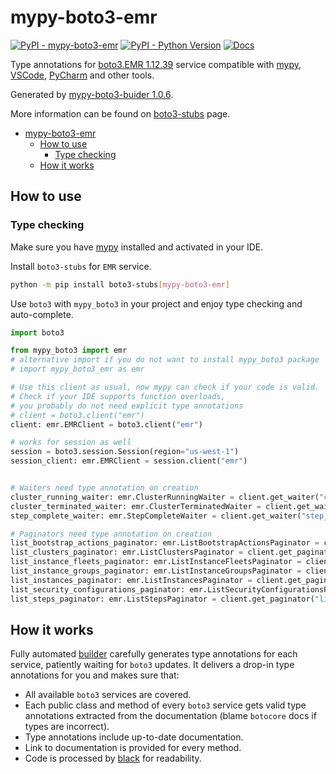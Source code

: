 # mypy-boto3-emr

[![PyPI - mypy-boto3-emr](https://img.shields.io/pypi/v/mypy-boto3-emr.svg?color=blue)](https://pypi.org/project/mypy-boto3-emr)
[![PyPI - Python Version](https://img.shields.io/pypi/pyversions/mypy-boto3-emr.svg?color=blue)](https://pypi.org/project/mypy-boto3-emr)
[![Docs](https://img.shields.io/readthedocs/mypy-boto3-builder.svg?color=blue)](https://mypy-boto3-builder.readthedocs.io/)

Type annotations for
[boto3.EMR 1.12.39](https://boto3.amazonaws.com/v1/documentation/api/1.12.39/reference/services/emr.html#EMR) service
compatible with [mypy](https://github.com/python/mypy), [VSCode](https://code.visualstudio.com/),
[PyCharm](https://www.jetbrains.com/pycharm/) and other tools.

Generated by [mypy-boto3-buider 1.0.6](https://github.com/vemel/mypy_boto3_builder).

More information can be found on [boto3-stubs](https://pypi.org/project/boto3-stubs/) page.

- [mypy-boto3-emr](#mypy-boto3-emr)
  - [How to use](#how-to-use)
    - [Type checking](#type-checking)
  - [How it works](#how-it-works)

## How to use

### Type checking

Make sure you have [mypy](https://github.com/python/mypy) installed and activated in your IDE.

Install `boto3-stubs` for `EMR` service.

```bash
python -m pip install boto3-stubs[mypy-boto3-emr]
```

Use `boto3` with `mypy_boto3` in your project and enjoy type checking and auto-complete.

```python
import boto3

from mypy_boto3 import emr
# alternative import if you do not want to install mypy_boto3 package
# import mypy_boto3_emr as emr

# Use this client as usual, now mypy can check if your code is valid.
# Check if your IDE supports function overloads,
# you probably do not need explicit type annotations
# client = boto3.client("emr")
client: emr.EMRClient = boto3.client("emr")

# works for session as well
session = boto3.session.Session(region="us-west-1")
session_client: emr.EMRClient = session.client("emr")


# Waiters need type annotation on creation
cluster_running_waiter: emr.ClusterRunningWaiter = client.get_waiter("cluster_running")
cluster_terminated_waiter: emr.ClusterTerminatedWaiter = client.get_waiter("cluster_terminated")
step_complete_waiter: emr.StepCompleteWaiter = client.get_waiter("step_complete")

# Paginators need type annotation on creation
list_bootstrap_actions_paginator: emr.ListBootstrapActionsPaginator = client.get_paginator("list_bootstrap_actions")
list_clusters_paginator: emr.ListClustersPaginator = client.get_paginator("list_clusters")
list_instance_fleets_paginator: emr.ListInstanceFleetsPaginator = client.get_paginator("list_instance_fleets")
list_instance_groups_paginator: emr.ListInstanceGroupsPaginator = client.get_paginator("list_instance_groups")
list_instances_paginator: emr.ListInstancesPaginator = client.get_paginator("list_instances")
list_security_configurations_paginator: emr.ListSecurityConfigurationsPaginator = client.get_paginator("list_security_configurations")
list_steps_paginator: emr.ListStepsPaginator = client.get_paginator("list_steps")
```

## How it works

Fully automated [builder](https://github.com/vemel/mypy_boto3_builder) carefully generates
type annotations for each service, patiently waiting for `boto3` updates. It delivers
a drop-in type annotations for you and makes sure that:

- All available `boto3` services are covered.
- Each public class and method of every `boto3` service gets valid type annotations
  extracted from the documentation (blame `botocore` docs if types are incorrect).
- Type annotations include up-to-date documentation.
- Link to documentation is provided for every method.
- Code is processed by [black](https://github.com/psf/black) for readability.